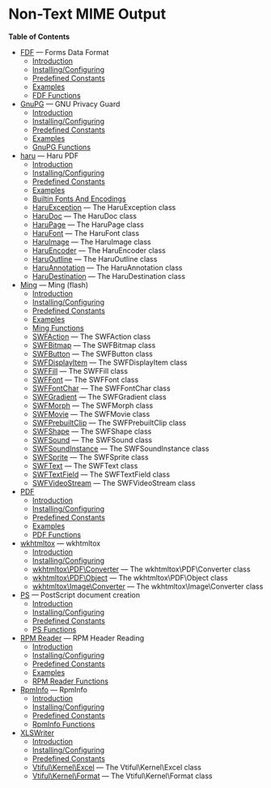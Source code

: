 Non-Text MIME Output
====================

**Table of Contents**

-   [FDF](/book/fdf.html) — Forms Data Format
    -   [Introduction](/intro/fdf.html)
    -   [Installing/Configuring](/fdf/setup.html)
    -   [Predefined Constants](/fdf/constants.html)
    -   [Examples](/fdf/examples.html)
    -   [FDF Functions](/ref/fdf.html)
-   [GnuPG](/book/gnupg.html) — GNU Privacy Guard
    -   [Introduction](/intro/gnupg.html)
    -   [Installing/Configuring](/gnupg/setup.html)
    -   [Predefined Constants](/gnupg/constants.html)
    -   [Examples](/gnupg/examples.html)
    -   [GnuPG Functions](/ref/gnupg.html)
-   [haru](/book/haru.html) — Haru PDF
    -   [Introduction](/intro/haru.html)
    -   [Installing/Configuring](/haru/setup.html)
    -   [Predefined Constants](/haru/constants.html)
    -   [Examples](/haru/examples.html)
    -   [Builtin Fonts And Encodings](/haru/builtin.html)
    -   [HaruException](/class/haruexception.html) — The HaruException
        class
    -   [HaruDoc](/class/harudoc.html) — The HaruDoc class
    -   [HaruPage](/class/harupage.html) — The HaruPage class
    -   [HaruFont](/class/harufont.html) — The HaruFont class
    -   [HaruImage](/class/haruimage.html) — The HaruImage class
    -   [HaruEncoder](/class/haruencoder.html) — The HaruEncoder class
    -   [HaruOutline](/class/haruoutline.html) — The HaruOutline class
    -   [HaruAnnotation](/class/haruannotation.html) — The
        HaruAnnotation class
    -   [HaruDestination](/class/harudestination.html) — The
        HaruDestination class
-   [Ming](/book/ming.html) — Ming (flash)
    -   [Introduction](/intro/ming.html)
    -   [Installing/Configuring](/ming/setup.html)
    -   [Predefined Constants](/ming/constants.html)
    -   [Examples](/ming/examples.html)
    -   [Ming Functions](/ref/ming.html)
    -   [SWFAction](/class/swfaction.html) — The SWFAction class
    -   [SWFBitmap](/class/swfbitmap.html) — The SWFBitmap class
    -   [SWFButton](/class/swfbutton.html) — The SWFButton class
    -   [SWFDisplayItem](/class/swfdisplayitem.html) — The
        SWFDisplayItem class
    -   [SWFFill](/class/swffill.html) — The SWFFill class
    -   [SWFFont](/class/swffont.html) — The SWFFont class
    -   [SWFFontChar](/class/swffontchar.html) — The SWFFontChar class
    -   [SWFGradient](/class/swfgradient.html) — The SWFGradient class
    -   [SWFMorph](/class/swfmorph.html) — The SWFMorph class
    -   [SWFMovie](/class/swfmovie.html) — The SWFMovie class
    -   [SWFPrebuiltClip](/class/swfprebuiltclip.html) — The
        SWFPrebuiltClip class
    -   [SWFShape](/class/swfshape.html) — The SWFShape class
    -   [SWFSound](/class/swfsound.html) — The SWFSound class
    -   [SWFSoundInstance](/class/swfsoundinstance.html) — The
        SWFSoundInstance class
    -   [SWFSprite](/class/swfsprite.html) — The SWFSprite class
    -   [SWFText](/class/swftext.html) — The SWFText class
    -   [SWFTextField](/class/swftextfield.html) — The SWFTextField
        class
    -   [SWFVideoStream](/class/swfvideostream.html) — The
        SWFVideoStream class
-   [PDF](/book/pdf.html)
    -   [Introduction](/intro/pdf.html)
    -   [Installing/Configuring](/pdf/setup.html)
    -   [Predefined Constants](/pdf/constants.html)
    -   [Examples](/pdf/examples.html)
    -   [PDF Functions](/ref/pdf.html)
-   [wkhtmltox](/book/wkhtmltox.html) — wkhtmltox
    -   [Introduction](/intro/wkhtmltox.html)
    -   [Installing/Configuring](/wkhtmltox/setup.html)
    -   [wkhtmltox\\PDF\\Converter](/class/wkhtmltox-pdf-converter.html)
        — The wkhtmltox\\PDF\\Converter class
    -   [wkhtmltox\\PDF\\Object](/class/wkhtmltox-pdf-object.html) — The
        wkhtmltox\\PDF\\Object class
    -   [wkhtmltox\\Image\\Converter](/class/wkhtmltox-image-converter.html)
        — The wkhtmltox\\Image\\Converter class
-   [PS](/book/ps.html) — PostScript document creation
    -   [Introduction](/intro/ps.html)
    -   [Installing/Configuring](/ps/setup.html)
    -   [Predefined Constants](/ps/constants.html)
    -   [PS Functions](/ref/ps.html)
-   [RPM Reader](/book/rpmreader.html) — RPM Header Reading
    -   [Introduction](/intro/rpmreader.html)
    -   [Installing/Configuring](/rpmreader/setup.html)
    -   [Predefined Constants](/rpmreader/constants.html)
    -   [Examples](/rpmreader/examples.html)
    -   [RPM Reader Functions](/ref/rpmreader.html)
-   [RpmInfo](/book/rpminfo.html) — RpmInfo
    -   [Introduction](/intro/rpminfo.html)
    -   [Installing/Configuring](/rpminfo/setup.html)
    -   [Predefined Constants](/rpminfo/constants.html)
    -   [RpmInfo Functions](/ref/rpminfo.html)
-   [XLSWriter](/book/xlswriter.html)
    -   [Introduction](/intro/xlswriter.html)
    -   [Installing/Configuring](/xlswriter/setup.html)
    -   [Predefined Constants](/xlswriter/constants.html)
    -   [Vtiful\\Kernel\\Excel](/class/vtiful-kernel-excel.html) — The
        Vtiful\\Kernel\\Excel class
    -   [Vtiful\\Kernel\\Format](/class/vtiful-kernel-format.html) — The
        Vtiful\\Kernel\\Format class
